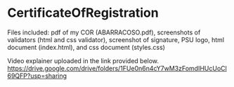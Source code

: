 # CertificateOfRegistration
Files included: pdf of my COR (ABARRACOSO.pdf), 
    screenshots of validators (html and css validator),
    screenshot of signature, 
    PSU logo,
    html document (index.html), and
    css document (styles.css)
    
Video explainer uploaded in the link provided below.
https://drive.google.com/drive/folders/1FUe0n6n4cY7wM3zFomdIHUcUoCl69QFP?usp=sharing
